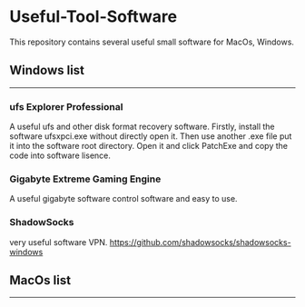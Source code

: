 # Useful-Tool-Software
This repository contains several useful small software for MacOs, Windows.

## Windows list
---
### ufs Explorer Professional
A useful ufs and other disk format recovery software. Firstly, install the software ufsxpci.exe without directly open it. Then use another .exe file put it into the software root directory. Open it and click PatchExe and copy the code into software lisence.

### Gigabyte Extreme Gaming Engine
A useful gigabyte software control software and easy to use.

### ShadowSocks
very useful software VPN. https://github.com/shadowsocks/shadowsocks-windows





## MacOs list
---
